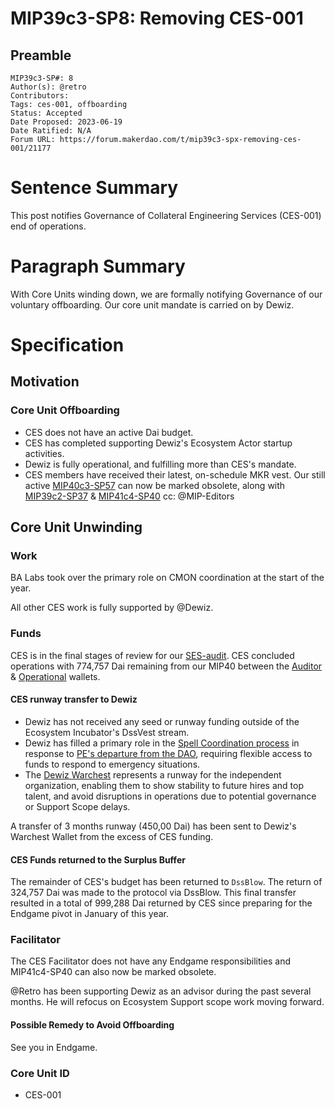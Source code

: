 # MIP39c3-SP8: Removing CES-001

## Preamble

```
MIP39c3-SP#: 8
Author(s): @retro
Contributors:
Tags: ces-001, offboarding
Status: Accepted
Date Proposed: 2023-06-19
Date Ratified: N/A
Forum URL: https://forum.makerdao.com/t/mip39c3-spx-removing-ces-001/21177
```

# Sentence Summary
This post notifies Governance of Collateral Engineering Services (CES-001) end of operations.

# Paragraph Summary
With Core Units winding down, we are formally notifying Governance of our voluntary offboarding. Our core unit mandate is carried on by Dewiz.

# Specification

## Motivation

### Core Unit Offboarding
* CES does not have an active Dai budget. 
* CES has completed supporting Dewiz's Ecosystem Actor startup activities.
* Dewiz is fully operational, and fulfilling more than CES's mandate.
* CES members have received their latest, on-schedule MKR vest. Our still active [MIP40c3-SP57](https://mips.makerdao.com/mips/details/MIP40c3SP57) can now be marked obsolete, along with [MIP39c2-SP37](https://mips.makerdao.com/mips/details/MIP39c2SP37) & [MIP41c4-SP40](https://mips.makerdao.com/mips/details/MIP41c4SP40) cc: @MIP-Editors 

## Core Unit Unwinding 
### Work 
BA Labs took over the primary role on CMON coordination at the start of the year. 

All other CES work is fully supported by @Dewiz.

### Funds
CES is in the final stages of review for our [SES-audit](https://expenses.makerdao.network/core-unit/CES/finances/reports?searchText=ces&section=mkr-vesting&viewMonth=Feb2023). CES concluded operations with 774,757 Dai remaining from our MIP40 between the [Auditor](https://app.safe.global/transactions/history?safe=eth:0x25307aB59Cd5d8b4E2C01218262Ddf6a89Ff86da) & [Operational](https://app.safe.global/balances?safe=eth:0xD740882B8616B50d0B317fDFf17Ec3f4f853F44f) wallets.

#### CES runway transfer to Dewiz 
* Dewiz has not received any seed or runway funding outside of the Ecosystem Incubator's DssVest stream. 
* Dewiz has filled a primary role in the [Spell Coordination process](https://forum.makerdao.com/t/spell-coordination-work/20475) in response to [PE's departure from the DAO](https://forum.makerdao.com/t/protocol-engineering-core-unit-transition/20327), requiring flexible access to funds to respond to emergency situations.
* The [Dewiz Warchest](https://app.safe.global/home?safe=eth:0x28B02a2a1862399620363aa9D71dD0D01C6e65d9) represents a runway for the independent organization, enabling them to show stability to future hires and top talent, and avoid disruptions in operations due to potential governance or Support Scope delays. 

A transfer of 3 months runway (450,00 Dai) has been sent to Dewiz's Warchest Wallet from the excess of CES funding. 

#### CES Funds returned to the Surplus Buffer
The remainder of CES's budget has been returned to `DssBlow`. The return of 324,757 Dai was made to the protocol via DssBlow. This final transfer resulted in a total of 999,288 Dai returned by CES since preparing for the Endgame pivot in January of this year. 

### Facilitator 
The CES Facilitator does not have any Endgame responsibilities and MIP41c4-SP40 can also now be marked obsolete. 

@Retro has been supporting Dewiz as an advisor during the past several months. He will refocus on Ecosystem Support scope work moving forward. 

#### Possible Remedy to Avoid Offboarding
See you in Endgame. 

### Core Unit ID
- CES-001
